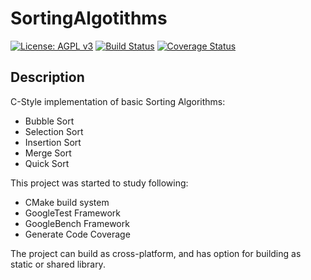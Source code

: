 # SortingAlgotithms
[![License: AGPL v3](https://img.shields.io/badge/License-AGPL%20v3-blue.svg)](https://www.gnu.org/licenses/agpl-3.0) [![Build Status](https://travis-ci.org/sauvik3/SortingAlgotithms.svg?branch=master)](https://travis-ci.org/sauvik3/SortingAlgotithms) [![Coverage Status](https://coveralls.io/repos/github/sauvik3/SortingAlgotithms/badge.svg?branch=master)](https://coveralls.io/github/sauvik3/SortingAlgotithms?branch=master)

Description
-------------------------------------------------------

C-Style implementation of basic Sorting Algorithms:
* Bubble Sort
* Selection Sort
* Insertion Sort
* Merge Sort
* Quick Sort

This project was started to study following:
* CMake build system
* GoogleTest Framework
* GoogleBench Framework
* Generate Code Coverage

The project can build as cross-platform, and has option for building as static or shared library.
